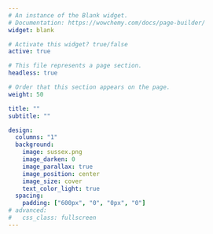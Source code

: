 ```yaml
---
# An instance of the Blank widget.
# Documentation: https://wowchemy.com/docs/page-builder/
widget: blank

# Activate this widget? true/false
active: true

# This file represents a page section.
headless: true

# Order that this section appears on the page.
weight: 50

title: ""
subtitle: ""

design:
  columns: "1"
  background:
    image: sussex.png
    image_darken: 0
    image_parallax: true
    image_position: center
    image_size: cover
    text_color_light: true
  spacing:
    padding: ["600px", "0", "0px", "0"]
# advanced:
#   css_class: fullscreen
---
```



<!-- The **Nanyang** <sub><sup>(*which means "Southeast Asia" in Chinese*)</sup></sub> **Technological University (NTU)** is one of the two main universities in Singapore. Although relatively young compared to most western institutes, NTU is a dynamic and vibrant university that has quickly achieved an international leadership in many areas. NTU has been ranked as 1st in the ranking of young universities in the QS World University Rankings since 2015, and is considered as a top-tier research institution in Asia.

Aside from its academic qualities, NTU is known for its green campus (NTU has been listed as one of the world's most beautiful universities) and its architectural landmarks, making it an ideal location to foster a positive growth mindset. -->